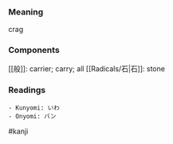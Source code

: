 ### Meaning

crag

### Components

[[般]]: carrier; carry; all [[Radicals/石|石]]: stone

### Readings

```
- Kunyomi: いわ
- Onyomi: バン
```

#kanji